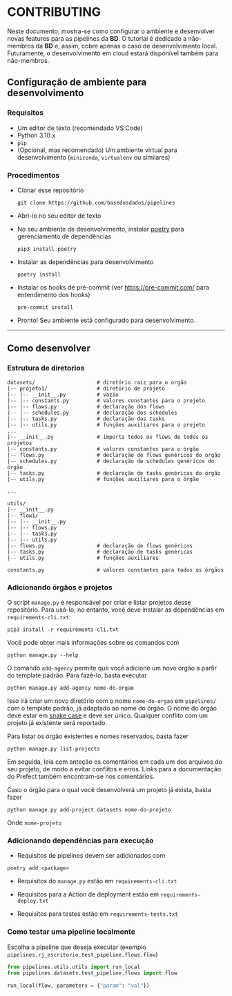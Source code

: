 # CONTRIBUTING

Neste documento, mostra-se como configurar o ambiente e desenvolver novas features para as pipelines da **BD**. O tutorial é dedicado a não-membros da **BD** e, assim, cobre apenas o caso de desenvolvimento local. Futuramente, o desenvolvimento em cloud estará disponível também para não-membros.

## Configuração de ambiente para desenvolvimento

### Requisitos

-   Um editor de texto (recomendado VS Code)
-   Python 3.10.x
-   `pip`
-   (Opcional, mas recomendado) Um ambiente virtual para desenvolvimento (`miniconda`, `virtualenv` ou similares)

### Procedimentos

-   Clonar esse repositório

    ```
    git clone https://github.com/basedosdados/pipelines
    ```

-   Abrí-lo no seu editor de texto

-   No seu ambiente de desenvolvimento, instalar [poetry](https://python-poetry.org/) para gerenciamento de dependências

    ```
    pip3 install poetry
    ```

-   Instalar as dependências para desenvolvimento

    ```
    poetry install
    ```

-   Instalar os hooks de pré-commit (ver https://pre-commit.com/ para entendimento dos hooks)

    ```
    pre-commit install
    ```

-   Pronto! Seu ambiente está configurado para desenvolvimento.

---

## Como desenvolver

### Estrutura de diretorios

```
datasets/                    # diretório raiz para o órgão
|-- projeto1/                # diretório de projeto
|-- |-- __init__.py          # vazio
|-- |-- constants.py         # valores constantes para o projeto
|-- |-- flows.py             # declaração dos flows
|-- |-- schedules.py         # declaração dos schedules
|-- |-- tasks.py             # declaração das tasks
|-- |-- utils.py             # funções auxiliares para o projeto
...
|-- __init__.py              # importa todos os flows de todos os projetos
|-- constants.py             # valores constantes para o órgão
|-- flows.py                 # declaração de flows genéricos do órgão
|-- schedules.py             # declaração de schedules genéricos do órgão
|-- tasks.py                 # declaração de tasks genéricas do órgão
|-- utils.py                 # funções auxiliares para o órgão

...

utils/
|-- __init__.py
|-- flow1/
|-- |-- __init__.py
|-- |-- flows.py
|-- |-- tasks.py
|-- |-- utils.py
|-- flows.py                 # declaração de flows genéricos
|-- tasks.py                 # declaração de tasks genéricas
|-- utils.py                 # funções auxiliares

constants.py                 # valores constantes para todos os órgãos

```

### Adicionando órgãos e projetos

O script `manage.py` é responsável por criar e listar projetos desse repositório. Para usá-lo, no entanto, você deve instalar as dependências em `requirements-cli.txt`:

```
pip3 install -r requirements-cli.txt
```

Você pode obter mais informações sobre os comandos com

```
python manage.py --help
```

O comando `add-agency` permite que você adicione um novo órgão a partir do template padrão. Para fazê-lo, basta executar

```
python manage.py add-agency nome-do-orgao
```

Isso irá criar um novo diretório com o nome `nome-do-orgao` em `pipelines/` com o template padrão, já adaptado ao nome do órgão. O nome do órgão deve estar em [snake case](https://en.wikipedia.org/wiki/Snake_case) e deve ser único. Qualquer conflito com um projeto já existente será reportado.

Para listar os órgão existentes e nomes reservados, basta fazer

```
python manage.py list-projects
```

Em seguida, leia com anteção os comentários em cada um dos arquivos do seu projeto, de modo a evitar conflitos e erros.
Links para a documentação do Prefect também encontram-se nos comentários.

Caso o órgão para o qual você desenvolverá um projeto já exista, basta fazer

```
python manage.py add-project datasets nome-do-projeto
```

Onde `nome-projeto`

### Adicionando dependências para execução

-   Requisitos de pipelines devem ser adicionados com

```
poetry add <package>
```

-   Requisitos do `manage.py` estão em `requirements-cli.txt`

-   Requisitos para a Action de deployment estão em `requirements-deploy.txt`

-   Requisitos para testes estão em `requirements-tests.txt`

### Como testar uma pipeline localmente

Escolha a pipeline que deseja executar (exemplo `pipelines.rj_escritorio.test_pipeline.flows.flow`)

```py
from pipelines.utils.utils import run_local
from pipelines.datasets.test_pipeline.flows import flow

run_local(flow, parameters = {"param": "val"})
```
